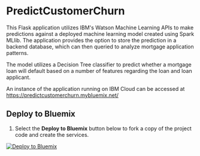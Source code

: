 # PredictCustomerChurn

This Flask application utilizes IBM's Watson Machine Learning APIs to make predictions against a deployed machine learning
model created using Spark MLlib. The application provides the option to store the prediction in a backend database, which can then
queried to analyze mortgage application patterns.

The model utilizes a Decision Tree classifier to predict whether a mortgage loan will default based on a number of features
regarding the loan and loan applicant.

An instance of the application running on IBM Cloud can be accessed at https://predictcustomerchurn.mybluemix.net/

## Deploy to Bluemix

1. Select the **Deploy to Bluemix** button below to fork a copy of the project code and create the services.

  [![Deploy to Bluemix](https://bluemix.net/deploy/button.png)](https://bluemix.net/deploy?repository=https://github.com/yfphoon/ChurnDemo.git)

